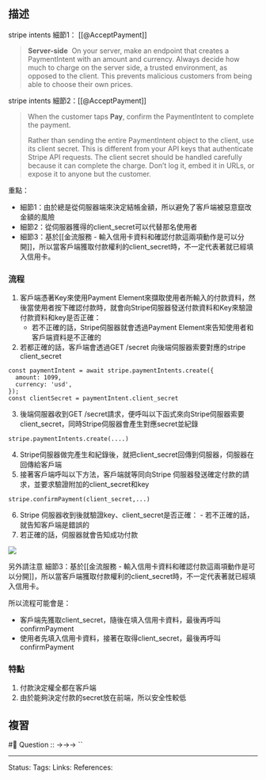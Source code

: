 ## 描述
stripe intents 細節1： [[@AcceptPayment]]
> **Server-side** 
> On your server, make an endpoint that creates a PaymentIntent with an amount and currency. Always decide how much to charge on the server side, a trusted environment, as opposed to the client. This prevents malicious customers from being able to choose their own prices.

stripe intents 細節2：[[@AcceptPayment]]
> When the customer taps **Pay**, confirm the PaymentIntent to complete the payment.
> 
> Rather than sending the entire PaymentIntent object to the client, use its client secret. This is different from your API keys that authenticate Stripe API requests. The client secret should be handled carefully because it can complete the charge. Don’t log it, embed it in URLs, or expose it to anyone but the customer.

重點：
- 細節1：由於總是從伺服器端來決定結帳金額，所以避免了客戶端被惡意竄改金額的風險
- 細節2：從伺服器獲得的client_secret可以代替那名使用者
- 細節3：基於[[金流服務 - 輸入信用卡資料和確認付款這兩項動作是可以分開]]，所以當客戶端獲取付款權利的client_secret時，不一定代表著就已經填入信用卡。

### 流程
1. 客戶端憑著Key來使用Payment Element來擷取使用者所輸入的付款資料，然後當使用者按下確認付款時，就會向Stripe伺服器發送付款資料和Key來驗證付款資料和key是否正確：
	- 若不正確的話，Stripe伺服器就會透過Payment Element來告知使用者和客戶端資料是不正確的
2. 若都正確的話，客戶端會透過GET /secret 向後端伺服器索要對應的stripe client_secret
```
const paymentIntent = await stripe.paymentIntents.create({
  amount: 1099,
  currency: 'usd',
});
const clientSecret = paymentIntent.client_secret
```
3. 後端伺服器收到GET /secret請求，便呼叫以下函式來向Stripe伺服器索要client_secret，同時Stripe伺服器會產生對應secret並紀錄
```
stripe.paymentIntents.create(....)
```
4. Stripe伺服器做完產生和紀錄後，就把client_secret回傳到伺服器，伺服器在回傳給客戶端
5. 接著客戶端呼叫以下方法，客戶端就等同向Stripe 伺服器發送確定付款的請求，並要求驗證附加的client_secret和key
```
stripe.confirmPayment(client_secret,...)
```
6.  Stripe 伺服器收到後就驗證key、client_secret是否正確：
		- 若不正確的話，就告知客戶端是錯誤的
7. 若正確的話，伺服器就會告知成功付款

![](https://res.cloudinary.com/dqfxgtyoi/image/upload/v1656884961/blog/paymentFlow/stripe/payment_intents_flow_e4anpn.png)


另外請注意
細節3：基於[[金流服務 - 輸入信用卡資料和確認付款這兩項動作是可以分開]]，所以當客戶端獲取付款權利的client_secret時，不一定代表著就已經填入信用卡。

所以流程可能會是：
- 客戶端先獲取client_secret，隨後在填入信用卡資料，最後再呼叫confirmPayment
- 使用者先填入信用卡資料，接著在取得client_secret，最後再呼叫confirmPayment


### 特點
1. 付款決定權全都在客戶端
2. 由於能夠決定付款的secret放在前端，所以安全性較低

## 複習
#🧠 Question :: ->->-> ``

---
Status: 
Tags:
Links:
References:
